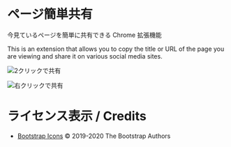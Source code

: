 # ページ簡単共有
今見ているページを簡単に共有できる Chrome 拡張機能

This is an extension that allows you to copy the title or URL of the page you are viewing and share it on various social media sites.

![2クリックで共有](https://user-images.githubusercontent.com/75155258/131208503-fce1ef0d-bc9d-4d2f-9382-7e8bf335dc11.png)

![右クリックで共有](https://user-images.githubusercontent.com/75155258/131208510-d79bf097-722b-4678-9123-caa7a6335b8d.png)

# ライセンス表示 / Credits
- [Bootstrap Icons](https://github.com/twbs/icons/blob/main/LICENSE.md) &copy; 2019-2020 The Bootstrap Authors

